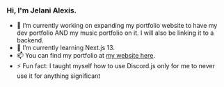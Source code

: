 ### Hi, I'm Jelani Alexis.

- 🔭 I’m currently working on expanding my portfolio website to have my dev portfolio AND my music portfolio on it. I will also be linking it to a backend.
- 🌱 I’m currently learning Next.js 13.
- 📫 You can find my portfolio at [my website here](https://jelanialexis.netlify.app).
- ⚡ Fun fact: I taught myself how to use Discord.js only for me to never use it for anything significant
